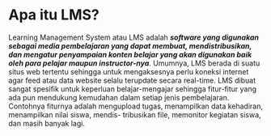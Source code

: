 # Apa itu LMS?
Learning Management System atau LMS adalah ***software yang digunakan sebagai media pembelajaran yang dapat membuat, mendistribusikan, 
dan mengatur penyampaian konten belajar yang akan digunakan baik oleh para pelajar maupun instructor-nya***. Umumnya, LMS berada di 
suatu situs web tertentu sehingga untuk mengaksesnya perlu koneksi internet agar feed atau data website selalu terupdate secara 
real-time. LMS dibuat sangat spesifik untuk keperluan belajar-mengajar sehingga fitur-fitur yang ada pun mendukung kemudahan dalam 
setiap jenis pembelajaran. Contohnya fiturnya adalah mengupload tugas, menampilkan data kehadiran, menampilkan nilai siswa, mendis-
tribusikan file, memonitor kegiatan siswa, dan masih banyak lagi.
